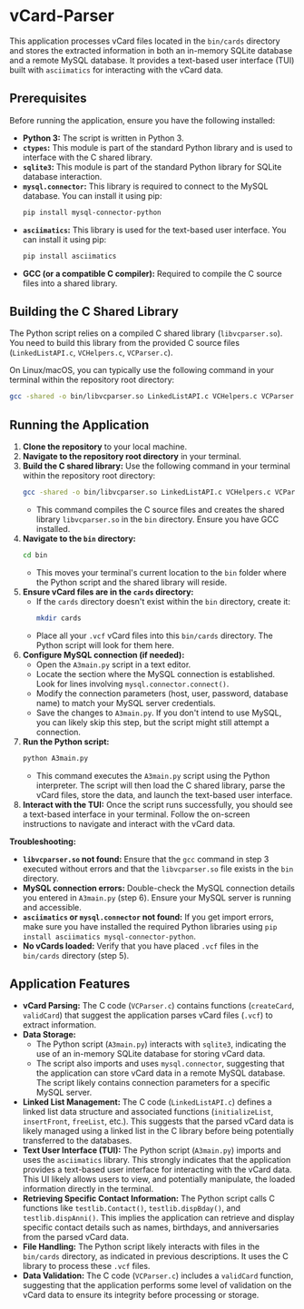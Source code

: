 # vCard-Parser
This application processes vCard files located in the `bin/cards` directory and stores the extracted information in both an in-memory SQLite database and a remote MySQL database. It provides a text-based user interface (TUI) built with `asciimatics` for interacting with the vCard data.

## Prerequisites

Before running the application, ensure you have the following installed:

* **Python 3:** The script is written in Python 3.
* **`ctypes`:** This module is part of the standard Python library and is used to interface with the C shared library.
* **`sqlite3`:** This module is part of the standard Python library for SQLite database interaction.
* **`mysql.connector`:** This library is required to connect to the MySQL database. You can install it using pip:
    ```bash
    pip install mysql-connector-python
    ```
* **`asciimatics`:** This library is used for the text-based user interface. You can install it using pip:
    ```bash
    pip install asciimatics
    ```
* **GCC (or a compatible C compiler):** Required to compile the C source files into a shared library.

## Building the C Shared Library

The Python script relies on a compiled C shared library (`libvcparser.so`). You need to build this library from the provided C source files (`LinkedListAPI.c`, `VCHelpers.c`, `VCParser.c`).

On Linux/macOS, you can typically use the following command in your terminal within the repository root directory:

```bash
gcc -shared -o bin/libvcparser.so LinkedListAPI.c VCHelpers.c VCParser.c -Iinclude
```

## Running the Application

1.  **Clone the repository** to your local machine.
2.  **Navigate to the repository root directory** in your terminal.
3.  **Build the C shared library:** Use the following command in your terminal within the repository root directory:
    ```bash
    gcc -shared -o bin/libvcparser.so LinkedListAPI.c VCHelpers.c VCParser.c -Iinclude
    ```
    * This command compiles the C source files and creates the shared library `libvcparser.so` in the `bin` directory. Ensure you have GCC installed.
4.  **Navigate to the `bin` directory:**
    ```bash
    cd bin
    ```
    * This moves your terminal's current location to the `bin` folder where the Python script and the shared library will reside.
5.  **Ensure vCard files are in the `cards` directory:**
    * If the `cards` directory doesn't exist within the `bin` directory, create it:
        ```bash
        mkdir cards
        ```
    * Place all your `.vcf` vCard files into this `bin/cards` directory. The Python script will look for them here.
6.  **Configure MySQL connection (if needed):**
    * Open the `A3main.py` script in a text editor.
    * Locate the section where the MySQL connection is established. Look for lines involving `mysql.connector.connect()`.
    * Modify the connection parameters (host, user, password, database name) to match your MySQL server credentials.
    * Save the changes to `A3main.py`. If you don't intend to use MySQL, you can likely skip this step, but the script might still attempt a connection.
7.  **Run the Python script:**
    ```bash
    python A3main.py
    ```
    * This command executes the `A3main.py` script using the Python interpreter. The script will then load the C shared library, parse the vCard files, store the data, and launch the text-based user interface.
8.  **Interact with the TUI:** Once the script runs successfully, you should see a text-based interface in your terminal. Follow the on-screen instructions to navigate and interact with the vCard data.

**Troubleshooting:**

* **`libvcparser.so` not found:** Ensure that the `gcc` command in step 3 executed without errors and that the `libvcparser.so` file exists in the `bin` directory.
* **MySQL connection errors:** Double-check the MySQL connection details you entered in `A3main.py` (step 6). Ensure your MySQL server is running and accessible.
* **`asciimatics` or `mysql.connector` not found:** If you get import errors, make sure you have installed the required Python libraries using `pip install asciimatics mysql-connector-python`.
* **No vCards loaded:** Verify that you have placed `.vcf` files in the `bin/cards` directory (step 5).

## Application Features 

* **vCard Parsing:** The C code (`VCParser.c`) contains functions (`createCard`, `validCard`) that suggest the application parses vCard files (`.vcf`) to extract information.
* **Data Storage:**
    * The Python script (`A3main.py`) interacts with `sqlite3`, indicating the use of an in-memory SQLite database for storing vCard data.
    * The script also imports and uses `mysql.connector`, suggesting that the application can store vCard data in a remote MySQL database. The script likely contains connection parameters for a specific MySQL server.
* **Linked List Management:** The C code (`LinkedListAPI.c`) defines a linked list data structure and associated functions (`initializeList`, `insertFront`, `freeList`, etc.). This suggests that the parsed vCard data is likely managed using a linked list in the C library before being potentially transferred to the databases.
* **Text User Interface (TUI):** The Python script (`A3main.py`) imports and uses the `asciimatics` library. This strongly indicates that the application provides a text-based user interface for interacting with the vCard data. This UI likely allows users to view, and potentially manipulate, the loaded information directly in the terminal.
* **Retrieving Specific Contact Information:** The Python script calls C functions like `testlib.Contact()`, `testlib.dispBday()`, and `testlib.dispAnni()`. This implies the application can retrieve and display specific contact details such as names, birthdays, and anniversaries from the parsed vCard data.
* **File Handling:** The Python script likely interacts with files in the `bin/cards` directory, as indicated in previous descriptions. It uses the C library to process these `.vcf` files.
* **Data Validation:** The C code (`VCParser.c`) includes a `validCard` function, suggesting that the application performs some level of validation on the vCard data to ensure its integrity before processing or storage.
